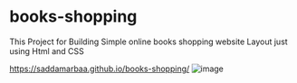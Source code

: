 # books-shopping
This Project for Building Simple online books shopping website Layout just using Html and CSS 


https://saddamarbaa.github.io/books-shopping/
![image](https://user-images.githubusercontent.com/51326421/101833136-1b455480-3b6b-11eb-8f2b-f015abc9a2a0.png)

